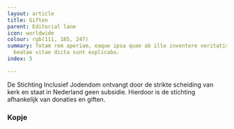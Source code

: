 ```yaml
---
layout: article
title: Giften
parent: Editorial lane
icon: worldwide
colour: rgb(111, 185, 247)
summary: Totam rem aperiam, eaque ipsa quae ab illo inventore veritatis et quasi architecto
  beatae vitae dicta sunt explicabo.
index: 5

---
```

De Stichting Inclusief Jodendom ontvangt door de strikte scheiding van kerk en staat in Nederland geen subsidie. Hierdoor is de stichting afhankelijk van donaties en giften. 

### Kopje